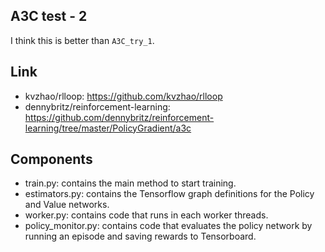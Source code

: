 ## A3C test - 2
I think this is better than `A3C_try_1`.

## Link
* kvzhao/rlloop: https://github.com/kvzhao/rlloop
* dennybritz/reinforcement-learning: https://github.com/dennybritz/reinforcement-learning/tree/master/PolicyGradient/a3c

## Components
* train.py: contains the main method to start training.
* estimators.py: contains the Tensorflow graph definitions for the Policy and Value networks.
* worker.py: contains code that runs in each worker threads.
* policy_monitor.py: contains code that evaluates the policy network by running an episode and saving rewards to Tensorboard.

